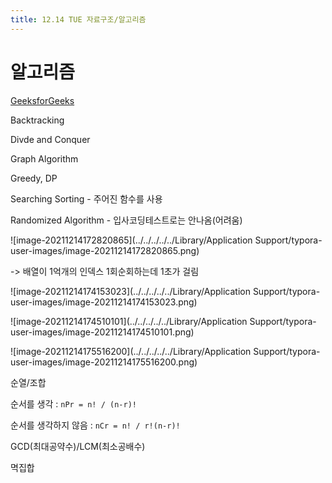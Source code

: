 ```yaml
---
title: 12.14 TUE 자료구조/알고리즘
---
```


# 알고리즘

[GeeksforGeeks](https://www.geeksforgeeks.org/)



Backtracking

Divde and Conquer

Graph Algorithm

Greedy, DP

Searching Sorting - 주어진 함수를 사용

Randomized Algorithm - 입사코딩테스트로는 안나옴(어려움)



![image-20211214172820865](../../../../../Library/Application Support/typora-user-images/image-20211214172820865.png)

-> 배열이 1억개의 인덱스 1회순회하는데 1초가 걸림



![image-20211214174153023](../../../../../Library/Application Support/typora-user-images/image-20211214174153023.png)

![image-20211214174510101](../../../../../Library/Application Support/typora-user-images/image-20211214174510101.png)

![image-20211214175516200](../../../../../Library/Application Support/typora-user-images/image-20211214175516200.png)



순열/조합

순서를 생각 : <code>nPr =  n! / (n-r)!</code>

순서를 생각하지 않음 : <code>nCr = n! / r!(n-r)!</code>





GCD(최대공약수)/LCM(최소공배수)

멱집합

